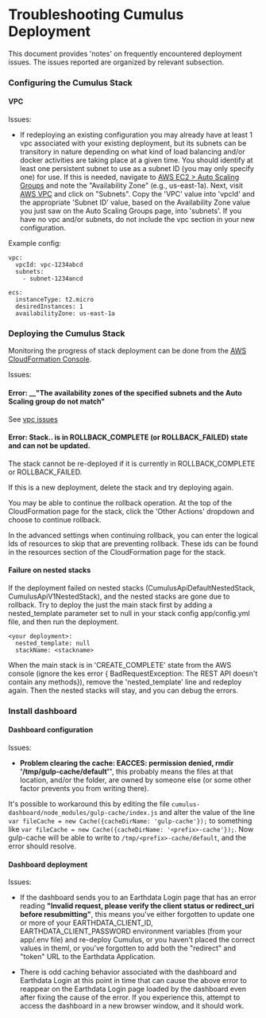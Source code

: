 # Troubleshooting Cumulus Deployment

This document provides 'notes' on frequently encountered deployment issues. The issues reported are organized by relevant subsection.

### Configuring the Cumulus Stack
#### VPC

Issues:

  - If redeploying an existing configuration you may already have at least 1 vpc associated with your existing deployment, but its subnets can be transitory in nature depending on what kind of load balancing and/or docker activities are taking place at a given time.  You should  identify at least one persistent subnet to use as a subnet ID (you may only specify one) for use.    If this is needed, navigate to  [AWS EC2 > Auto Scaling Groups](https://console.aws.amazon.com/ec2/autoscaling/home?region=us-east-1#AutoScalingGroups:view=details) and note the "Availability Zone" (e.g., us-east-1a). Next, visit [AWS VPC](https://console.aws.amazon.com/vpc/home) and click on "Subnets". Copy the 'VPC' value into 'vpcId' and the appropriate 'Subnet ID' value, based on the Availability Zone value you just saw on the Auto Scaling Groups page, into 'subnets'. If you have no vpc and/or subnets, do not include the vpc section in your new configuration.

  Example config:
  ```
  vpc:
    vpcId: vpc-1234abcd
    subnets:
      - subnet-1234ancd
  
  ecs:
    instanceType: t2.micro
    desiredInstances: 1
    availabilityZone: us-east-1a
  ```


### Deploying the Cumulus Stack

Monitoring the progress of stack deployment can be done from the [AWS CloudFormation Console](https://console.aws.amazon.com/cloudformation/home).

Issues:

#### **Error:** __"The availability zones of the specified subnets and the Auto Scaling group do not match"

See [vpc issues](#vpc)

#### Error: Stack.. is in ROLLBACK_COMPLETE (or ROLLBACK_FAILED) state and can not be updated.

The stack cannot be re-deployed if it is currently in ROLLBACK_COMPLETE or ROLLBACK_FAILED.

If this is a new deployment, delete the stack and try deploying again. 

You may be able to continue the rollback operation. At the top of the CloudFormation page for the stack, click the 'Other Actions' dropdown and choose to continue rollback. 

In the advanced settings when continuing rollback, you can enter the logical Ids of resources to skip that are preventing rollback. These ids can be found in the resources section of the CloudFormation page for the stack.

#### Failure on nested stacks

If the deployment failed on nested stacks (CumulusApiDefaultNestedStack, CumulusApiV1NestedStack), and the nested stacks are gone due to rollback.  Try to deploy the just the main stack first by adding a nested_template parameter set to null in your stack config app/config.yml file, and then run the deployment.

```
<your deployment>:
  nested_template: null
  stackName: <stackname>
```

When the main stack is in 'CREATE_COMPLETE' state from the AWS console (ignore the kes error { BadRequestException: The REST API doesn't contain any methods}), remove the 'nested_template' line and redeploy again.  Then the nested stacks will stay, and you can debug the errors.

### Install dashboard
#### Dashboard configuration
Issues:
-  __Problem clearing the cache: EACCES: permission denied, rmdir '/tmp/gulp-cache/default'__", this probably means the files at that location, and/or the folder, are owned by someone else (or some other factor prevents you from writing there).

  It's possible to workaround this by editing the file `cumulus-dashboard/node_modules/gulp-cache/index.js` and alter the value of the line `var fileCache = new Cache({cacheDirName: 'gulp-cache'});` to something like `var fileCache = new Cache({cacheDirName: '<prefix>-cache'});`. Now gulp-cache will be able to write to `/tmp/<prefix>-cache/default`, and the error should resolve.

#### Dashboard deployment
Issues:
- If the dashboard sends you to an Earthdata Login page that has an error reading __"Invalid request, please verify the client status or redirect_uri before resubmitting"__, this means you've either forgotten to update one or more of your EARTHDATA_CLIENT_ID, EARTHDATA_CLIENT_PASSWORD environment variables (from your app/.env file) and re-deploy Cumulus, or you haven't placed the correct values in theml, or you've forgotten to add both the "redirect" and "token" URL to the Earthdata Application.

- There is odd caching behavior associated with the dashboard and Earthdata Login at this point in time that can cause the above error to reappear on the Earthdata Login page loaded by the dashboard even after fixing the cause of the error. If you experience this, attempt to access the dashboard in a new browser window, and it should work.

